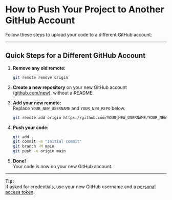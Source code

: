 # How to Push Your Project to Another GitHub Account

Follow these steps to upload your code to a different GitHub account:

---

## Quick Steps for a Different GitHub Account

1. **Remove any old remote:**
   ```bash
   git remote remove origin
   ```

2. **Create a new repository** on your new GitHub account ([github.com/new](https://github.com/new)), without a README.

3. **Add your new remote:**  
   Replace `YOUR_NEW_USERNAME` and `YOUR_NEW_REPO` below.
   ```bash
   git remote add origin https://github.com/YOUR_NEW_USERNAME/YOUR_NEW_REPO.git
   ```

4. **Push your code:**
   ```bash
   git add .
   git commit -m "Initial commit"
   git branch -M main
   git push -u origin main
   ```

5. **Done!**  
   Your code is now on your new GitHub account.

---

**Tip:**  
If asked for credentials, use your new GitHub username and a [personal access token](https://github.com/settings/tokens).
